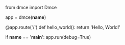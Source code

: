 
from dmce import Dmce

app = dmce(__name__)

@app.route('/')
def hello_world():
    return 'Hello, World!'

if __name__ == '__main__':
    app.run(debug=True)
